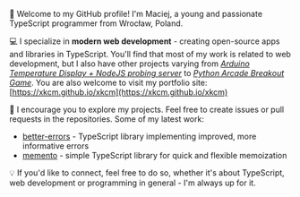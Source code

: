 👋 Welcome to my GitHub profile! I'm Maciej, a young and passionate TypeScript programmer from Wrocław, Poland.

💻 I specialize in **modern web development** - creating open-source apps and libraries in TypeScript. You'll find that most of my work is related to web development, but I also have other projects varying from [_Arduino Temperature Display + NodeJS probing server_](https://github.com/xkcm/arduino-temperature-display) to [_Python Arcade Breakout Game_](https://github.com/xkcm/arcade-breakout). You are also welcome to visit my portfolio site: [https://xkcm.github.io/xkcm](https://xkcm.github.io/xkcm)

🚀 I encourage you to explore my projects. Feel free to create issues or pull requests in the repositories. Some of my latest work:

- [better-errors](https://github.com/xkcm/better-errors) - TypeScript library implementing improved, more informative errors
- [memento](https://github.com/xkcm/memento) - simple TypeScript library for quick and flexible memoization

💡 If you'd like to connect, feel free to do so, whether it's about TypeScript, web development or programming in general - I'm always up for it.
